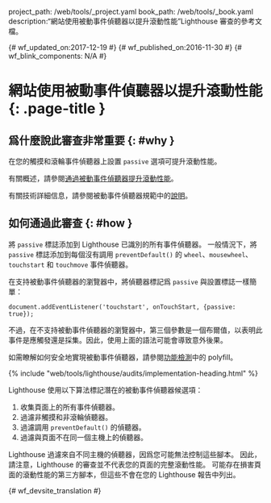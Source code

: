 project_path: /web/tools/_project.yaml
book_path: /web/tools/_book.yaml
description:“網站使用被動事件偵聽器以提升滾動性能”Lighthouse 審查的參考文檔。

{# wf_updated_on:2017-12-19 #}
{# wf_published_on:2016-11-30 #}
{# wf_blink_components: N/A #}

# 網站使用被動事件偵聽器以提升滾動性能 {: .page-title }

## 爲什麼說此審查非常重要 {: #why }

在您的觸摸和滾輪事件偵聽器上設置 `passive` 選項可提升滾動性能。


有關概述，請參閱[通過被動事件偵聽器提升滾動性能][blog]。


有關技術詳細信息，請參閱被動事件偵聽器規範中的[說明][explainer]。


[blog]: /web/updates/2016/06/passive-event-listeners
[explainer]: https://github.com/WICG/EventListenerOptions/blob/gh-pages/explainer.md

## 如何通過此審查 {: #how }

將 `passive` 標誌添加到 Lighthouse 已識別的所有事件偵聽器。
一般情況下，將 `passive` 標誌添加到每個沒有調用 `preventDefault()` 的 `wheel`、`mousewheel`、`touchstart` 和 `touchmove` 事件偵聽器。



在支持被動事件偵聽器的瀏覽器中，將偵聽器標記爲 `passive` 與設置標誌一樣簡單：


    document.addEventListener('touchstart', onTouchStart, {passive: true});

不過，在不支持被動事件偵聽器的瀏覽器中，第三個參數是一個布爾值，以表明此事件是應觸發還是採集。因此，使用上面的語法可能會導致意外後果。



如需瞭解如何安全地實現被動事件偵聽器，請參閱[功能檢測][polyfill]中的 polyfill。


[polyfill]: https://github.com/WICG/EventListenerOptions/blob/gh-pages/explainer.md#feature-detection

{% include "web/tools/lighthouse/audits/implementation-heading.html" %}

Lighthouse 使用以下算法標記潛在的被動事件偵聽器候選項：


1. 收集頁面上的所有事件偵聽器。
1. 過濾非觸摸和非滾輪偵聽器。
1. 過濾調用 `preventDefault()` 的偵聽器。
1. 過濾與頁面不在同一個主機上的偵聽器。


Lighthouse 過濾來自不同主機的偵聽器，因爲您可能無法控制這些腳本。
因此，請注意，Lighthouse 的審查並不代表您的頁面的完整滾動性能。
可能存在損害頁面的滾動性能的第三方腳本，但這些不會在您的 Lighthouse 報告中列出。




{# wf_devsite_translation #}
